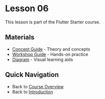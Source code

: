 # Lesson 06

This lesson is part of the Flutter Starter course.

## Materials

- [Concept Guide](./concept.md) - Theory and concepts
- [Workshop Guide](./workshop_06.md) - Hands-on practice  
- [Diagram](./diagram.md) - Visual learning aids

## Quick Navigation

- Back to [Course Overview](/docs/course-overview)
- Back to [Introduction](/docs/intro)
